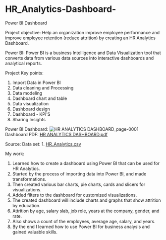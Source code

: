 # HR_Analytics-Dashboard-
Power BI Dashboard

Project objective:
Help an organization improve employee performance and improve employee retention (reduce attrition) by creating an HR Analytics Dashboard.

Power BI: Power BI is a business Intelligence and Data Visualization tool that converts data from various data sources into interactive dashboards and analytical reports.

Project Key points:
1. Import Data in Power BI
2. Data cleaning and Processing
4. Data modeling
5. Dashboard chart and table
6. Data visualization
7. Dashboard design
8. Dashboard - KPI'S 
9. Sharing Insights

Power BI Dashboard:
![HR ANALYTICS DASHBOARD_page-0001](https://github.com/vishnuvardhankunsoth/HR_Analytics-Dashboard-/assets/140096940/b32cb636-f089-432b-84b6-51c8059f80d1)
Dashboard PDF: [HR ANALYTICS DASHBOARD.pdf](https://github.com/vishnuvardhankunsoth/HR_Analytics-Dashboard-/files/14002136/HR.ANALYTICS.DASHBOARD.pdf)

Source:
Data set: 1. [HR_Analytics.csv](https://github.com/vishnuvardhankunsoth/HR_Analytics-Dashboard-/files/14002139/HR_Analytics.csv)

My work:
1.	Learned how to create a dashboard using Power BI that can be used for HR Analytics.
2.	Started by the process of importing data into Power BI, and made transformations. 
3.	Then created various bar charts, pie charts, cards and slicers for visualizations.
4.	Added filters to the dashboard for customized visualizations. 
5.	The created dashboard will include charts and graphs that show attrition by education.
6.	Attrition by age, salary slab, job role, years at the company, gender, and rate.
7.	Also shows a count of the employees, average age, salary, and years.
8.	By the end I learned how to use Power BI for business analysis and gained valuable skills.



